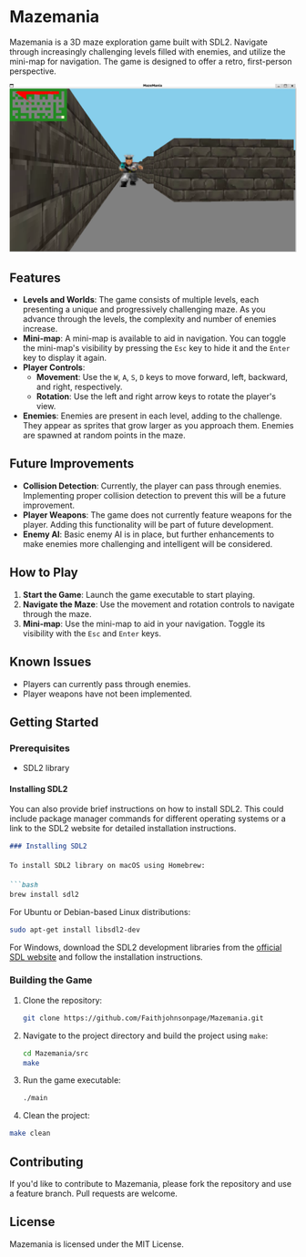 # Mazemania

Mazemania is a 3D maze exploration game built with SDL2. Navigate through increasingly challenging levels filled with enemies, and utilize the mini-map for navigation. The game is designed to offer a retro, first-person perspective.

![Screenshot](./images/screenshot.png)

## Features

- **Levels and Worlds**: The game consists of multiple levels, each presenting a unique and progressively challenging maze. As you advance through the levels, the complexity and number of enemies increase.
- **Mini-map**: A mini-map is available to aid in navigation. You can toggle the mini-map's visibility by pressing the `Esc` key to hide it and the `Enter` key to display it again.
- **Player Controls**:
  - **Movement**: Use the `W`, `A`, `S`, `D` keys to move forward, left, backward, and right, respectively.
  - **Rotation**: Use the left and right arrow keys to rotate the player's view.
- **Enemies**: Enemies are present in each level, adding to the challenge. They appear as sprites that grow larger as you approach them. Enemies are spawned at random points in the maze.

## Future Improvements

- **Collision Detection**: Currently, the player can pass through enemies. Implementing proper collision detection to prevent this will be a future improvement.
- **Player Weapons**: The game does not currently feature weapons for the player. Adding this functionality will be part of future development.
- **Enemy AI**: Basic enemy AI is in place, but further enhancements to make enemies more challenging and intelligent will be considered.

## How to Play

1. **Start the Game**: Launch the game executable to start playing.
2. **Navigate the Maze**: Use the movement and rotation controls to navigate through the maze.
3. **Mini-map**: Use the mini-map to aid in your navigation. Toggle its visibility with the `Esc` and `Enter` keys.

## Known Issues

- Players can currently pass through enemies.
- Player weapons have not been implemented.

## Getting Started

### Prerequisites

- SDL2 library

#### Installing SDL2

You can also provide brief instructions on how to install SDL2. This could include package manager commands for different operating systems or a link to the SDL2 website for detailed installation instructions.

```markdown
### Installing SDL2

To install SDL2 library on macOS using Homebrew:

```bash
brew install sdl2
```

For Ubuntu or Debian-based Linux distributions:

```bash
sudo apt-get install libsdl2-dev
```

For Windows, download the SDL2 development libraries from the [official SDL website](https://www.libsdl.org/download-2.0.php) and follow the installation instructions.

### Building the Game

1. Clone the repository:
   ```bash
   git clone https://github.com/Faithjohnsonpage/Mazemania.git
   ```
2. Navigate to the project directory and build the project using `make`:
   ```bash
   cd Mazemania/src
   make
   ```
3. Run the game executable:
   ```bash
   ./main
   ```
4. Clean the project:
  ```bash
  make clean
  ```


## Contributing

If you'd like to contribute to Mazemania, please fork the repository and use a feature branch. Pull requests are welcome.

## License

Mazemania is licensed under the MIT License.
